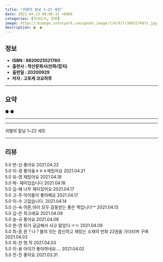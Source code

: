 ```yaml
---
title: "귀멸의 칼날 1~22 세트"
date: 2021-04-23 08:06:31 +0900
categories: [국내도서, 만화]
image: https://bimage.interpark.com/goods_image/7/4/9/7/346317497s.jpg
description: ●  ●  
---
```


## **정보**

- **ISBN : 8820025521760**
- **출판사 : 학산문화사(만화/잡지)**
- **출판일 : 20200929**
- **저자 : 고토케 코요하루**

------



## **요약**

●  ●  

------



------


귀멸의 칼날 1~22 세트 

------


## **리뷰** 

5.0 반-선 좋아요 2021.04.22 <br/>5.0 이-경 좋아융ㅎㅎㅎ재밌어요 2021.04.21 <br/>5.0 유-영 재밌어요 2021.04.19 <br/>5.0 박- 재미있습니다 2021.04.18 <br/>5.0 김-혜 너무 재미있어요 2021.04.17 <br/>5.0 고-주 아이들이 좋아해요 2021.04.17 <br/>5.0 이-수 고맙습니다. 2021.04.14 <br/>5.0 신-숙 어른,아이 모두 감동받는 좋은 책입니다^^ 2021.04.13 <br/>5.0 김-은 최고에요 2021.04.09 <br/>5.0 송-규 좋아요 2021.04.08 <br/>5.0 한-영 뒤가 궁금해서 사고 말았다.ㅜㅜ 2021.04.08 <br/>5.0 최-훈 원？나？블의 잇는 참신하고 재밌는 소재의 만화 23권을 기다리며 구매 2021.04.03 <br/>5.0 최-찬 명.작 2021.04.03 <br/>5.0 이-용 아이가 좋아하네요.... 2021.04.02 <br/>5.0 전-진 좋아요 2021.03.31 <br/>
